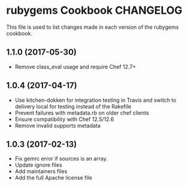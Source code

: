# rubygems Cookbook CHANGELOG

This file is used to list changes made in each version of the rubygems cookbook.

## 1.1.0 (2017-05-30)

- Remove class_eval usage and require Chef 12.7+

## 1.0.4 (2017-04-17)

- Use kitchen-dokken for integration testing in Travis and switch to delivery local for testing instead of the Rakefile
- Prevent failures with metadata.rb on older chef clients
- Ensure compatibility with Chef 12.5/12.6
- Remove invalid supports metadata

## 1.0.3 (2017-02-13)

- Fix gemrc error if sources is an array.
- Update ignore files
- Add maintainers files
- Add the full Apache license file
